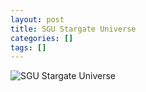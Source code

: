 ```yaml
---
layout: post
title: SGU Stargate Universe
categories: []
tags: []
---
```

![SGU Stargate Universe](https://m.media-amazon.com/images/M/MV5BOTEzNTY5NDY5M15BMl5BanBnXkFtZTcwMTY4MDQ3Mg@@._V1.jpg)
